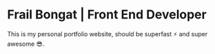 # Frail Bongat | Front End Developer

This is my personal portfolio website, should be superfast ⚡ and super awesome 😎.

